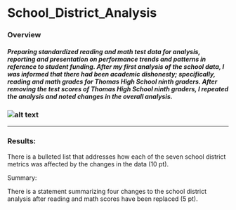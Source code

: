 # School_District_Analysis
### Overview


##### Preparing standardized reading and math test data for analysis, reporting and presentation on performance trends and patterns in reference to student funding.  After my first analysis of the school data, I was informed that there had been academic dishonesty; specifically, reading and math grades for Thomas High School ninth graders. After removing the test scores of Thomas High School ninth graders, I repeated the analysis and noted changes in the overall analysis. 

### ![alt text]()
---

### Results:

There is a bulleted list that addresses how each of the seven school district metrics was affected by the changes in the data (10 pt).


Summary:

There is a statement summarizing four changes to the school district analysis after reading and math scores have been replaced (5 pt).
